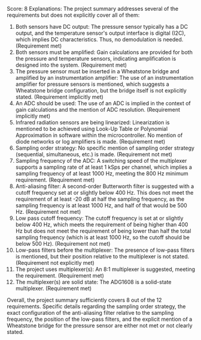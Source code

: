 Score: 8
Explanations: 
The project summary addresses several of the requirements but does not explicitly cover all of them:

1. Both sensors have DC output: The pressure sensor typically has a DC output, and the temperature sensor's output interface is digital (I2C), which implies DC characteristics. Thus, no demodulation is needed. (Requirement met)
2. Both sensors must be amplified: Gain calculations are provided for both the pressure and temperature sensors, indicating amplification is designed into the system. (Requirement met)
3. The pressure sensor must be inserted in a Wheatstone bridge and amplified by an instrumentation amplifier: The use of an instrumentation amplifier for pressure sensors is mentioned, which suggests a Wheatstone bridge configuration, but the bridge itself is not explicitly stated. (Requirement implicitly met)
4. An ADC should be used: The use of an ADC is implied in the context of gain calculations and the mention of ADC resolution. (Requirement implicitly met)
5. Infrared radiation sensors are being linearized: Linearization is mentioned to be achieved using Look-Up Table or Polynomial Approximation in software within the microcontroller. No mention of diode networks or log amplifiers is made. (Requirement met)
6. Sampling order strategy: No specific mention of sampling order strategy (sequential, simultaneous, etc.) is made. (Requirement not met)
7. Sampling frequency of the ADC: A switching speed of the multiplexer supports a sampling rate of at least 1 kSps per channel, which implies a sampling frequency of at least 1000 Hz, meeting the 800 Hz minimum requirement. (Requirement met)
8. Anti-aliasing filter: A second-order Butterworth filter is suggested with a cutoff frequency set at or slightly below 400 Hz. This does not meet the requirement of at least -20 dB at half the sampling frequency, as the sampling frequency is at least 1000 Hz, and half of that would be 500 Hz. (Requirement not met)
9. Low pass cutoff frequency: The cutoff frequency is set at or slightly below 400 Hz, which meets the requirement of being higher than 400 Hz but does not meet the requirement of being lower than half the total sampling frequency (which is at least 1000 Hz, so the cutoff should be below 500 Hz). (Requirement not met)
10. Low-pass filters before the multiplexer: The presence of low-pass filters is mentioned, but their position relative to the multiplexer is not stated. (Requirement not explicitly met)
11. The project uses multiplexer(s): An 8:1 multiplexer is suggested, meeting the requirement. (Requirement met)
12. The multiplexer(s) are solid state: The ADG1608 is a solid-state multiplexer. (Requirement met)

Overall, the project summary sufficiently covers 8 out of the 12 requirements. Specific details regarding the sampling order strategy, the exact configuration of the anti-aliasing filter relative to the sampling frequency, the position of the low-pass filters, and the explicit mention of a Wheatstone bridge for the pressure sensor are either not met or not clearly stated.